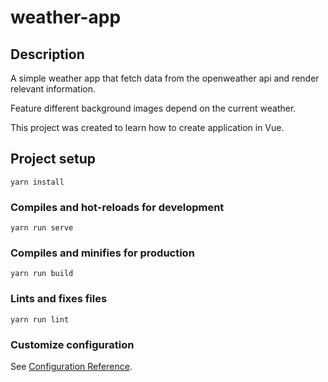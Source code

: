 # weather-app

## Description

A simple weather app that fetch data from the openweather api and render relevant information.

Feature different background images depend on the current weather.

This project was created to learn how to create application in Vue.


## Project setup
```
yarn install
```

### Compiles and hot-reloads for development
```
yarn run serve
```

### Compiles and minifies for production
```
yarn run build
```

### Lints and fixes files
```
yarn run lint
```

### Customize configuration
See [Configuration Reference](https://cli.vuejs.org/config/).
